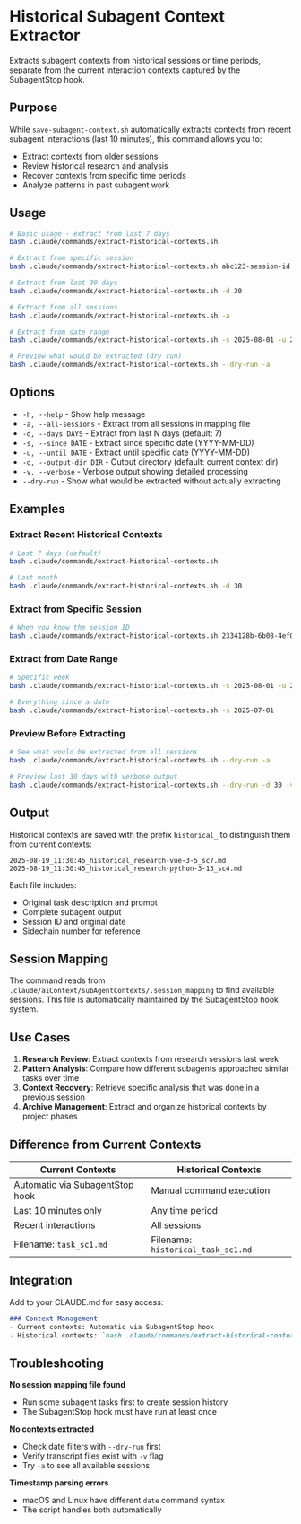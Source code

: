 # Historical Subagent Context Extractor

Extracts subagent contexts from historical sessions or time periods, separate from the current interaction contexts captured by the SubagentStop hook.

## Purpose

While `save-subagent-context.sh` automatically extracts contexts from recent subagent interactions (last 10 minutes), this command allows you to:

- Extract contexts from older sessions
- Review historical research and analysis
- Recover contexts from specific time periods
- Analyze patterns in past subagent work

## Usage

```bash
# Basic usage - extract from last 7 days
bash .claude/commands/extract-historical-contexts.sh

# Extract from specific session
bash .claude/commands/extract-historical-contexts.sh abc123-session-id

# Extract from last 30 days
bash .claude/commands/extract-historical-contexts.sh -d 30

# Extract from all sessions
bash .claude/commands/extract-historical-contexts.sh -a

# Extract from date range
bash .claude/commands/extract-historical-contexts.sh -s 2025-08-01 -u 2025-08-15

# Preview what would be extracted (dry run)
bash .claude/commands/extract-historical-contexts.sh --dry-run -a
```

## Options

- `-h, --help` - Show help message
- `-a, --all-sessions` - Extract from all sessions in mapping file
- `-d, --days DAYS` - Extract from last N days (default: 7)
- `-s, --since DATE` - Extract since specific date (YYYY-MM-DD)
- `-u, --until DATE` - Extract until specific date (YYYY-MM-DD)
- `-o, --output-dir DIR` - Output directory (default: current context dir)
- `-v, --verbose` - Verbose output showing detailed processing
- `--dry-run` - Show what would be extracted without actually extracting

## Examples

### Extract Recent Historical Contexts
```bash
# Last 7 days (default)
bash .claude/commands/extract-historical-contexts.sh

# Last month
bash .claude/commands/extract-historical-contexts.sh -d 30
```

### Extract from Specific Session
```bash
# When you know the session ID
bash .claude/commands/extract-historical-contexts.sh 2334128b-6b08-4ef0-886f-bb7f19d46d7c
```

### Extract from Date Range
```bash
# Specific week
bash .claude/commands/extract-historical-contexts.sh -s 2025-08-01 -u 2025-08-08

# Everything since a date
bash .claude/commands/extract-historical-contexts.sh -s 2025-07-01
```

### Preview Before Extracting
```bash
# See what would be extracted from all sessions
bash .claude/commands/extract-historical-contexts.sh --dry-run -a

# Preview last 30 days with verbose output
bash .claude/commands/extract-historical-contexts.sh --dry-run -d 30 -v
```

## Output

Historical contexts are saved with the prefix `historical_` to distinguish them from current contexts:

```
2025-08-19_11:30:45_historical_research-vue-3-5_sc7.md
2025-08-19_11:30:45_historical_research-python-3-13_sc4.md
```

Each file includes:
- Original task description and prompt
- Complete subagent output
- Session ID and original date
- Sidechain number for reference

## Session Mapping

The command reads from `.claude/aiContext/subAgentContexts/.session_mapping` to find available sessions. This file is automatically maintained by the SubagentStop hook system.

## Use Cases

1. **Research Review**: Extract contexts from research sessions last week
2. **Pattern Analysis**: Compare how different subagents approached similar tasks over time
3. **Context Recovery**: Retrieve specific analysis that was done in a previous session
4. **Archive Management**: Extract and organize historical contexts by project phases

## Difference from Current Contexts

| Current Contexts | Historical Contexts |
|------------------|-------------------|
| Automatic via SubagentStop hook | Manual command execution |
| Last 10 minutes only | Any time period |
| Recent interactions | All sessions |
| Filename: `task_sc1.md` | Filename: `historical_task_sc1.md` |

## Integration

Add to your CLAUDE.md for easy access:

```markdown
### Context Management
- Current contexts: Automatic via SubagentStop hook
- Historical contexts: `bash .claude/commands/extract-historical-contexts.sh [options]`
```

## Troubleshooting

**No session mapping file found**
- Run some subagent tasks first to create session history
- The SubagentStop hook must have run at least once

**No contexts extracted**
- Check date filters with `--dry-run` first
- Verify transcript files exist with `-v` flag
- Try `-a` to see all available sessions

**Timestamp parsing errors**
- macOS and Linux have different `date` command syntax
- The script handles both automatically